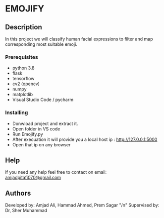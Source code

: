 # EMOJIFY

## Description

In this project we will classify human facial expressions to filter and map corresponding most suitable emoji.

### Prerequisites

* python 3.8
* flask
* tensorflow
* cv2 (opencv)
* numpy
* matplotlib
* Visual Studio Code / pycharm

### Installing

* Donwload project and extract it.
* Open folder in VS code
* Run Emojify.py
* After execuation it will provide you a local host ip : http://127.0.0.1:5000
* Open that ip on any browser


## Help
If you need any help feel free to contact on email: amjadpitafi070@gmail.com

## Authors
Developed by: Amjad Ali, Hammad Ahmed, Prem Sagar "/n"
Supervised by: Dr, Sher Muhammad
